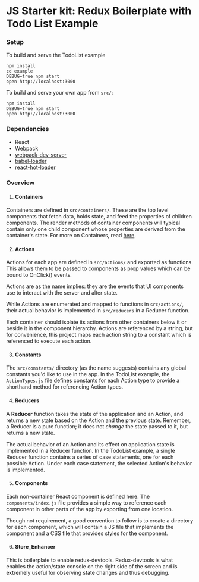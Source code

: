 JS Starter kit: Redux Boilerplate with Todo List Example
=====================

### Setup


To build and serve the TodoList example
```
npm install
cd example
DEBUG=true npm start
open http://localhost:3000
```

To build and serve your own app from `src/`:
```
npm install
DEBUG=true npm start
open http://localhost:3000
```

### Dependencies

* React
* Webpack
* [webpack-dev-server](https://github.com/webpack/webpack-dev-server)
* [babel-loader](https://github.com/babel/babel-loader)
* [react-hot-loader](https://github.com/gaearon/react-hot-loader)


### Overview
1. #### Containers
  Containers are defined in `src/containers/`.
  These are the top level components that fetch data, holds state, and feed the properties of
  children components.  The render methods of container components will typical contain
  only one child component whose properties are derived from the container's state.
  For more on Containers, read [here](https://medium.com/@learnreact/container-components-c0e67432e005#.meh1s8cbj).

2. #### Actions
  Actions for each app are defined in `src/actions/` and exported as functions.  This
  allows them to be passed to components as prop values which can be bound to OnClick()
  events.

  Actions are as the name implies: they are the events that UI components use to
  interact with the server and alter state.

  While Actions are enumerated and mapped to functions in `src/actions/`, their actual behavior is implemented in
  `src/reducers` in a Reducer function.

  Each container should isolate its actions from other containers below it or beside it in the component hierarchy.
  Actions are referenced by a string, but for convenience, this project maps each action string to a constant which is referenced
  to execute each action.

3. #### Constants
  The `src/constants/` directory (as the name suggests) contains any global constants you'd like to
  use in the app.  In the TodoList example, the `ActionTypes.js` file defines constants
  for each Action type to provide a shorthand method for referencing Action types.

4. #### Reducers
  A **Reducer** function takes the state of the application and an Action, and returns
  a new state based on the Action and the previous state.  Remember, a Reducer is a pure function;
  it does not _change_ the state passed to it, but returns a new state.

  The actual behavior of an Action and its effect on application state is
  implemented in a Reducer function.  In the TodoList example, a single Reducer
  function contains a series of case statements, one for each possible Action.
  Under each case statement, the selected Action's behavior is implemented.

5. #### Components
  Each non-container React component is defined here. The `components/index.js` file provides a
  simple way to reference each component in other parts of the app by exporting from
  one location.

  Though not requirement, a good convention to follow is to create a directory for each component,
  which will contain a JS file that implements the component and a CSS file that
  provides styles for the component.

6. #### Store_Enhancer
  This is boilerplate to enable redux-devtools.  Redux-devtools is what enables the
  action/state console on the right side of the screen and is extremely useful for observing
  state changes and thus debugging.
